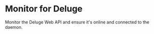 # Monitor for Deluge

Monitor the Deluge Web API and ensure it's online and connected to the daemon.

